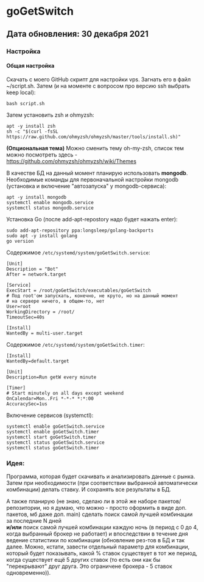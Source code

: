# goGetSwitch

## Дата обновления: 30 декабря 2021

### Настройка

#### Общая настройка

Скачать с моего GitHub скрипт для настройки vps. Загнать его в файл ~/script.sh. Затем 
(и на моменте с вопросом про версию ssh выбрать keep local):
```
bash script.sh
```

Затем установить zsh и ohmyzsh:
```
apt -y install zsh
sh -c "$(curl -fsSL https://raw.github.com/ohmyzsh/ohmyzsh/master/tools/install.sh)"
```

**(Опциональная тема)** Можно сменить тему oh-my-zsh, список тем можно 
посмотреть здесь - https://github.com/ohmyzsh/ohmyzsh/wiki/Themes

В качестве БД на данный момент планирую использовать **mongodb**.
<br>
Необходимые команды для первоначальной настройки mongodb (установка и включение "автозапуска" у mongodb-сервиса):
```
apt -y install mongodb
systemctl enable mongodb.service
systemctl status mongodb.service
```

Установка Go (после add-apt-repostory надо будет нажать enter):
```
sudo add-apt-repository ppa:longsleep/golang-backports
sudo apt -y install golang
go version
```

Содержимое ```/etc/systemd/system/goGetSwitch.service```:
```
[Unit]
Description = "Bot"
After = network.target

[Service]
ExecStart = /root/goGetSwitch/executables/goGetSwitch
# Под root'ом запускать, конечно, не круто, но на данный момент
# на сервере ничего, в общем-то, нет
User=root
WorkingDirectory = /root/
TimeoutSec=40s

[Install]
WantedBy = multi-user.target
```

Содержимое ```/etc/systemd/system/goGetSwitch.timer```:
```
[Install]
WantedBy=default.target

[Unit]
Description=Run getW every minute

[Timer]
# Start minutely on all days except weekend
OnCalendar=Mon..Fri *-*-* *:*:00
AccuracySec=1us
```

Включение сервисов (systemctl):
```
systemctl enable goGetSwitch.service
systemctl enable goGetSwitch.timer
systemctl start goGetSwitch.timer
systemctl status goGetSwitch.service
systemctl status goGetSwitch.timer
```

### Идея:
Программа, которая будет скачивать и анализировать данные с рынка.
Затем при необходимости (при соответствии выбранной автоматически комбинации)
делать ставку. И сохранять все результаты в БД.

А также планирую (не знаю, сделаю ли в этой же наборе пакетов/репозитории, но я думаю, что можно - просто 
оформить в виде доп. пакетов, мб даже доп. main) сделать поиск самой 
лучшей комбинации за последние N дней
<br> 
**и/или**
поиск самой лучшей комбинации каждую ночь (в период с 0 до 4, когда выбранный брокер не работает)
и впоследствии в течение дня ведение статистики по комбинации (обновление рез-тов в БД и так далее. 
Можно, кстати, завести отдельный параметр для комбинации, который будет показывать, какой % ставок существует в тот же
период, когда существует ещё 5 других ставок (то есть они как бы "перекрывают" друг друга. Это ограничене 
брокера - 5 ставок одновременно)).
